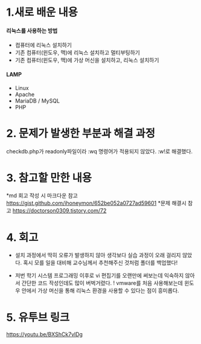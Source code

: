 # 1.새로 배운 내용

#### 리눅스를 사용하는 방법
* 컴퓨터에 리눅스 설치하기
* 기존 컴퓨터(윈도우, 맥)에 리눅스 설치하고 멀티부팅하기
* 기존 컴퓨터(윈도우, 맥)에 가상 머신을 설치하고, 리눅스 설치하기

#### LAMP
* Linux
* Apache
* MariaDB / MySQL
* PHP

# 2. 문제가 발생한 부분과 해결 과정
checkdb.php가 readonly파일이라 :wq 명령어가 적용되지 않았다.
:w!로 해결했다.

# 3. 참고할 만한 내용
*md 회고 작성 시 마크다운 참고
https://gist.github.com/ihoneymon/652be052a0727ad59601
*문제 해결시 참고
https://doctorson0309.tistory.com/72

# 4. 회고
+ 설치 과정에서 딱히 오류가 발생하지 않아 생각보다 실습 과정이 오래 걸리지 않았다.
혹시 모를 일을 대비해 교수님께서 추천해주신 것처럼 폴더를 백업했다!
- 저번 학기 시스템 프로그래밍 이후로 vi 편집기를 오랜만에 써보는데 익숙하지 않아서 간단한 코드 작성인데도 많이 버벅거렸다.
! vmware를 처음 사용해보는데 윈도우 안에서 가상 머신을 통해 리눅스 환경을 사용할 수 있다는 점이 흥미롭다.


# 5. 유투브 링크 
https://youtu.be/BXShCk7vlDg
